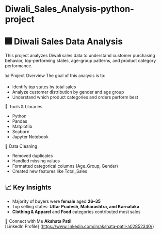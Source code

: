 # Diwali_Sales_Analysis-python-project

# 🎆 Diwali Sales Data Analysis

This project analyzes Diwali sales data to understand customer purchasing behavior, top-performing states, age-group patterns, and product category performance.

📊 Project Overview
The goal of this analysis is to:
- Identify top states by total sales
- Analyze customer distribution by gender and age group
- Understand which product categories and orders perform best

🧠 Tools & Libraries
- Python
- Pandas
- Matplotlib
- Seaborn
- Jupyter Notebook

🧹 Data Cleaning
- Removed duplicates
- Handled missing values
- Formatted categorical columns (Age_Group, Gender)
- Created new features like Total_Sales

## 📈 Key Insights
- Majority of buyers were **female** aged **26–35**
- Top selling states: **Uttar Pradesh, Maharashtra, and Karnataka**
- **Clothing & Apparel** and **Food** categories contributed most sales

🔗 Connect with Me
**Akshata Patil**  
[LinkedIn Profile] (https://www.linkedin.com/in/akshata-patil-a02852340/)
